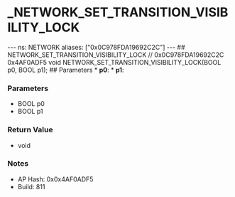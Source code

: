 # _NETWORK_SET_TRANSITION_VISIBILITY_LOCK

--- ns: NETWORK aliases: ["0x0C978FDA19692C2C"] --- ## NETWORK_SET_TRANSITION_VISIBILITY_LOCK  // 0x0C978FDA19692C2C 0x4AF0ADF5 void NETWORK_SET_TRANSITION_VISIBILITY_LOCK(BOOL p0, BOOL p1);  ## Parameters * **p0**: * **p1**:

### Parameters
* BOOL p0
* BOOL p1

### Return Value
* void

### Notes
* AP Hash: 0x0x4AF0ADF5
* Build: 811

